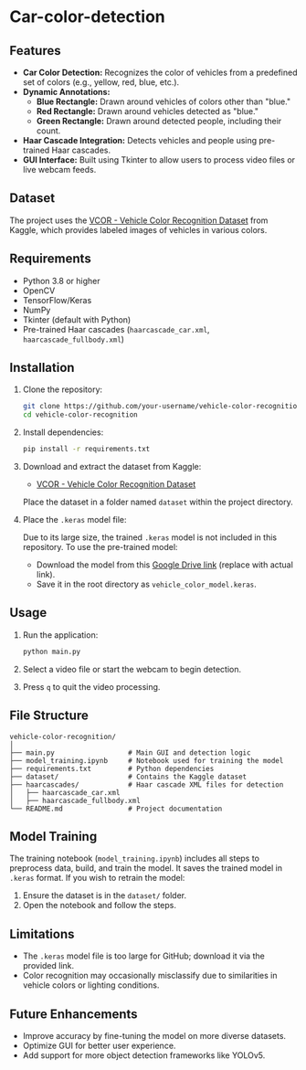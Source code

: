 # Car-color-detection



## Features

- **Car Color Detection:** Recognizes the color of vehicles from a predefined set of colors (e.g., yellow, red, blue, etc.).
- **Dynamic Annotations:**
  - **Blue Rectangle:** Drawn around vehicles of colors other than "blue."
  - **Red Rectangle:** Drawn around vehicles detected as "blue."
  - **Green Rectangle:** Drawn around detected people, including their count.
- **Haar Cascade Integration:** Detects vehicles and people using pre-trained Haar cascades.
- **GUI Interface:** Built using Tkinter to allow users to process video files or live webcam feeds.

## Dataset

The project uses the [VCOR - Vehicle Color Recognition Dataset](https://www.kaggle.com/datasets/landrykezebou/vcor-vehicle-color-recognition-dataset) from Kaggle, which provides labeled images of vehicles in various colors. 

## Requirements

- Python 3.8 or higher
- OpenCV
- TensorFlow/Keras
- NumPy
- Tkinter (default with Python)
- Pre-trained Haar cascades (`haarcascade_car.xml`, `haarcascade_fullbody.xml`)

## Installation

1. Clone the repository:

   ```bash
   git clone https://github.com/your-username/vehicle-color-recognition.git
   cd vehicle-color-recognition
   ```

2. Install dependencies:

   ```bash
   pip install -r requirements.txt
   ```

3. Download and extract the dataset from Kaggle:

   - [VCOR - Vehicle Color Recognition Dataset](https://www.kaggle.com/datasets/landrykezebou/vcor-vehicle-color-recognition-dataset)

   Place the dataset in a folder named `dataset` within the project directory.

4. Place the `.keras` model file:

   Due to its large size, the trained `.keras` model is not included in this repository. To use the pre-trained model:
   - Download the model from this [Google Drive link](#) (replace with actual link).
   - Save it in the root directory as `vehicle_color_model.keras`.

## Usage

1. Run the application:

   ```bash
   python main.py
   ```

2. Select a video file or start the webcam to begin detection.

3. Press `q` to quit the video processing.

## File Structure

```
vehicle-color-recognition/
│
├── main.py                  # Main GUI and detection logic
├── model_training.ipynb     # Notebook used for training the model
├── requirements.txt         # Python dependencies
├── dataset/                 # Contains the Kaggle dataset
├── haarcascades/            # Haar cascade XML files for detection
│   ├── haarcascade_car.xml
│   ├── haarcascade_fullbody.xml
└── README.md                # Project documentation
```

## Model Training

The training notebook (`model_training.ipynb`) includes all steps to preprocess data, build, and train the model. It saves the trained model in `.keras` format. If you wish to retrain the model:
1. Ensure the dataset is in the `dataset/` folder.
2. Open the notebook and follow the steps.

## Limitations

- The `.keras` model file is too large for GitHub; download it via the provided link.
- Color recognition may occasionally misclassify due to similarities in vehicle colors or lighting conditions.

## Future Enhancements

- Improve accuracy by fine-tuning the model on more diverse datasets.
- Optimize GUI for better user experience.
- Add support for more object detection frameworks like YOLOv5.

